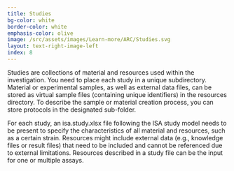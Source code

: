 ```yaml
---
title: Studies
bg-color: white
border-color: white
emphasis-color: olive
image: /src/assets/images/Learn-more/ARC/Studies.svg
layout: text-right-image-left
index: 8
---
```


Studies are collections of material and resources used within the investigation.
You need to place each study in a unique subdirectory. Material or experimental samples, as well as external data files, can be stored as virtual sample files (containing unique identifiers) in the resources directory. To describe the sample or material creation process, you can store protocols in the designated sub-folder.

For each study, an isa.study.xlsx file following the ISA study model needs to be present to specify the characteristics of all material and resources, such as a certain strain. Resources might include external data (e.g., knowledge files or result files) that need to be included and cannot be referenced due to external limitations. Resources described in a study file can be the input for one or multiple assays.

